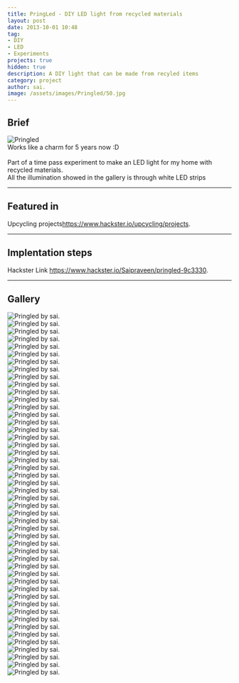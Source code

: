 ```yaml
---
title: PringLed - DIY LED light from recycled materials
layout: post
date: 2013-10-01 10:48
tag: 
- DIY
- LED
- Experiments
projects: true
hidden: true
description: A DIY light that can be made from recyled items
category: project
author: sai.
image: /assets/images/Pringled/50.jpg
---
```


## Brief

<img class="image" src="{{ site.url }}/assets/images/Pringled/50.jpg" alt="Pringled">
<figcaption class="caption">Works like a charm for 5 years now :D</figcaption>
<br>
Part of a time pass experiment to make an LED light for my home with recycled materials.
<br>
All the illumination showed in the gallery is through white LED strips

---

## Featured in

<span class="evidence">Upcycling projects<https://www.hackster.io/upcycling/projects>.</span>

---

## Implentation steps

Hackster Link <https://www.hackster.io/Saipraveen/pringled-9c3330>.

---

## Gallery

<div class="side-by-side">
    <div class="toleft">
        <img class="image" src="{{ site.url }}/assets/images/Pringled/1.jpg" alt="Pringled by sai.">
        <figcaption class="caption"></figcaption>
    </div>

   <div class="toright">
        <img class="image" src="{{ site.url }}/assets/images/Pringled/2.jpg" alt="Pringled by sai.">
        <figcaption class="caption"></figcaption>
    </div>
        <div class="toleft">
        <img class="image" src="{{ site.url }}/assets/images/Pringled/3.jpg" alt="Pringled by sai.">
        <figcaption class="caption"></figcaption>
    </div>

   <div class="toright">
        <img class="image" src="{{ site.url }}/assets/images/Pringled/4.jpg" alt="Pringled by sai.">
        <figcaption class="caption"></figcaption>
    </div>
        <div class="toleft">
        <img class="image" src="{{ site.url }}/assets/images/Pringled/5.jpg" alt="Pringled by sai.">
        <figcaption class="caption"></figcaption>
    </div>

   <div class="toright">
        <img class="image" src="{{ site.url }}/assets/images/Pringled/6.jpg" alt="Pringled by sai.">
        <figcaption class="caption"></figcaption>
    </div>
        <div class="toleft">
        <img class="image" src="{{ site.url }}/assets/images/Pringled/7.jpg" alt="Pringled by sai.">
        <figcaption class="caption"></figcaption>
    </div>

   <div class="toright">
        <img class="image" src="{{ site.url }}/assets/images/Pringled/8.jpg" alt="Pringled by sai.">
        <figcaption class="caption"></figcaption>
    </div>
        <div class="toleft">
        <img class="image" src="{{ site.url }}/assets/images/Pringled/9.jpg" alt="Pringled by sai.">
        <figcaption class="caption"></figcaption>
    </div>

   <div class="toright">
        <img class="image" src="{{ site.url }}/assets/images/Pringled/30.jpg" alt="Pringled by sai.">
        <figcaption class="caption"></figcaption>
    </div>
        <div class="toleft">
        <img class="image" src="{{ site.url }}/assets/images/Pringled/31.jpg" alt="Pringled by sai.">
        <figcaption class="caption"></figcaption>
    </div>

   <div class="toright">
        <img class="image" src="{{ site.url }}/assets/images/Pringled/12.jpg" alt="Pringled by sai.">
        <figcaption class="caption"></figcaption>
    </div>
        <div class="toleft">
        <img class="image" src="{{ site.url }}/assets/images/Pringled/13.jpg" alt="Pringled by sai.">
        <figcaption class="caption"></figcaption>
    </div>

   <div class="toright">
        <img class="image" src="{{ site.url }}/assets/images/Pringled/14.jpg" alt="Pringled by sai.">
        <figcaption class="caption"></figcaption>
    </div>
        <div class="toleft">
        <img class="image" src="{{ site.url }}/assets/images/Pringled/15.jpg" alt="Pringled by sai.">
        <figcaption class="caption"></figcaption>
    </div>

   <div class="toright">
        <img class="image" src="{{ site.url }}/assets/images/Pringled/16.jpg" alt="Pringled by sai.">
        <figcaption class="caption"></figcaption>
    </div>
        <div class="toleft">
        <img class="image" src="{{ site.url }}/assets/images/Pringled/17.jpg" alt="Pringled by sai.">
        <figcaption class="caption"></figcaption>
    </div>

   <div class="toright">
        <img class="image" src="{{ site.url }}/assets/images/Pringled/18.jpg" alt="Pringled by sai.">
        <figcaption class="caption"></figcaption>
    </div>
        <div class="toleft">
        <img class="image" src="{{ site.url }}/assets/images/Pringled/19.jpg" alt="Pringled by sai.">
        <figcaption class="caption"></figcaption>
    </div>

   <div class="toright">
        <img class="image" src="{{ site.url }}/assets/images/Pringled/20.jpg" alt="Pringled by sai.">
        <figcaption class="caption"></figcaption>
    </div>
        <div class="toleft">
        <img class="image" src="{{ site.url }}/assets/images/Pringled/21.jpg" alt="Pringled by sai.">
        <figcaption class="caption"></figcaption>
    </div>

   <div class="toright">
        <img class="image" src="{{ site.url }}/assets/images/Pringled/22.jpg" alt="Pringled by sai.">
        <figcaption class="caption"></figcaption>
    </div>
        <div class="toleft">
        <img class="image" src="{{ site.url }}/assets/images/Pringled/23.jpg" alt="Pringled by sai.">
        <figcaption class="caption"></figcaption>
    </div>

   <div class="toright">
        <img class="image" src="{{ site.url }}/assets/images/Pringled/24.jpg" alt="Pringled by sai.">
        <figcaption class="caption"></figcaption>
    </div>
        <div class="toleft">
        <img class="image" src="{{ site.url }}/assets/images/Pringled/25.jpg" alt="Pringled by sai.">
        <figcaption class="caption"></figcaption>
    </div>

   <div class="toright">
        <img class="image" src="{{ site.url }}/assets/images/Pringled/26.jpg" alt="Pringled by sai.">
        <figcaption class="caption"></figcaption>
	</div>
	        <div class="toleft">
        <img class="image" src="{{ site.url }}/assets/images/Pringled/27.jpg" alt="Pringled by sai.">
        <figcaption class="caption"></figcaption>
    </div>

   <div class="toright">
        <img class="image" src="{{ site.url }}/assets/images/Pringled/28.jpg" alt="Pringled by sai.">
        <figcaption class="caption"></figcaption>
	</div>
	        <div class="toleft">
        <img class="image" src="{{ site.url }}/assets/images/Pringled/29.jpg" alt="Pringled by sai.">
        <figcaption class="caption"></figcaption>
    </div>

   <div class="toright">
        <img class="image" src="{{ site.url }}/assets/images/Pringled/30.jpg" alt="Pringled by sai.">
        <figcaption class="caption"></figcaption>
	</div>
	        <div class="toleft">
        <img class="image" src="{{ site.url }}/assets/images/Pringled/31.jpg" alt="Pringled by sai.">
        <figcaption class="caption"></figcaption>
    </div>

   <div class="toright">
        <img class="image" src="{{ site.url }}/assets/images/Pringled/32.jpg" alt="Pringled by sai.">
        <figcaption class="caption"></figcaption>
	</div>
	        <div class="toleft">
        <img class="image" src="{{ site.url }}/assets/images/Pringled/33.jpg" alt="Pringled by sai.">
        <figcaption class="caption"></figcaption>
    </div>

   <div class="toright">
        <img class="image" src="{{ site.url }}/assets/images/Pringled/34.jpg" alt="Pringled by sai.">
        <figcaption class="caption"></figcaption>
	</div>
	        <div class="toleft">
        <img class="image" src="{{ site.url }}/assets/images/Pringled/35.jpg" alt="Pringled by sai.">
        <figcaption class="caption"></figcaption>
    </div>

   <div class="toright">
        <img class="image" src="{{ site.url }}/assets/images/Pringled/36.jpg" alt="Pringled by sai.">
        <figcaption class="caption"></figcaption>
	</div>
	        <div class="toleft">
        <img class="image" src="{{ site.url }}/assets/images/Pringled/37.jpg" alt="Pringled by sai.">
        <figcaption class="caption"></figcaption>
    </div>

   <div class="toright">
        <img class="image" src="{{ site.url }}/assets/images/Pringled/38.jpg" alt="Pringled by sai.">
        <figcaption class="caption"></figcaption>
	</div>
	        <div class="toleft">
        <img class="image" src="{{ site.url }}/assets/images/Pringled/39.jpg" alt="Pringled by sai.">
        <figcaption class="caption"></figcaption>
    </div>

   <div class="toright">
        <img class="image" src="{{ site.url }}/assets/images/Pringled/40.jpg" alt="Pringled by sai.">
        <figcaption class="caption"></figcaption>
	</div>
		        <div class="toleft">
        <img class="image" src="{{ site.url }}/assets/images/Pringled/41.jpg" alt="Pringled by sai.">
        <figcaption class="caption"></figcaption>
    </div>

   <div class="toright">
        <img class="image" src="{{ site.url }}/assets/images/Pringled/42.jpg" alt="Pringled by sai.">
        <figcaption class="caption"></figcaption>
	</div>
		        <div class="toleft">
        <img class="image" src="{{ site.url }}/assets/images/Pringled/43.jpg" alt="Pringled by sai.">
        <figcaption class="caption"></figcaption>
    </div>
   <div class="toright">
        <img class="image" src="{{ site.url }}/assets/images/Pringled/44.jpg" alt="Pringled by sai.">
        <figcaption class="caption"></figcaption>
	</div>
                    <div class="toleft">
        <img class="image" src="{{ site.url }}/assets/images/Pringled/45.jpg" alt="Pringled by sai.">
        <figcaption class="caption"></figcaption>
    </div>
   <div class="toright">
        <img class="image" src="{{ site.url }}/assets/images/Pringled/46.jpg" alt="Pringled by sai.">
        <figcaption class="caption"></figcaption>
    </div>
                    <div class="toleft">
        <img class="image" src="{{ site.url }}/assets/images/Pringled/47.jpg" alt="Pringled by sai.">
        <figcaption class="caption"></figcaption>
    </div>
   <div class="toright">
        <img class="image" src="{{ site.url }}/assets/images/Pringled/48.jpg" alt="Pringled by sai.">
        <figcaption class="caption"></figcaption>
    </div>
</div>
